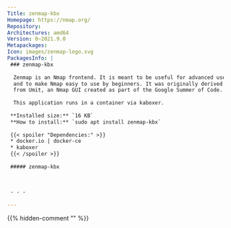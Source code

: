 ```yaml
---
Title: zenmap-kbx
Homepage: https://nmap.org/
Repository: 
Architectures: amd64
Version: 0~2021.9.0
Metapackages: 
Icon: images/zenmap-logo.svg
PackagesInfo: |
 ### zenmap-kbx
 
  Zenmap is an Nmap frontend. It is meant to be useful for advanced users
  and to make Nmap easy to use by beginners. It was originally derived
  from Umit, an Nmap GUI created as part of the Google Summer of Code.
   
  This application runs in a container via kaboxer.
 
 **Installed size:** `16 KB`  
 **How to install:** `sudo apt install zenmap-kbx`  
 
 {{< spoiler "Dependencies:" >}}
 * docker.io | docker-ce
 * kaboxer 
 {{< /spoiler >}}
 
 ##### zenmap-kbx
 
 
 
 - - -
 
---
```

{{% hidden-comment "<!--Do not edit anything above this line-->" %}}
